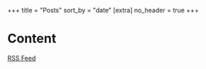 +++
title = "Posts"
sort_by = "date"
[extra]
no_header = true
+++

# Content
[RSS Feed](https://thedav.is/atom.xml)
